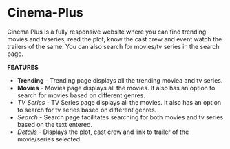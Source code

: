 # Cinema-Plus

Cinema Plus is a fully responsive website where you can find trending movies and tvseries, read the plot, know the cast crew and event watch the trailers of the same. You can also search for movies/tv series in the search page.


__FEATURES__

* __Trending__ - Trending page displays all the trending moviea and tv series.
* __Movies__  - Movies page displays all the movies. It also has an option to search for movies based on different genres.
* _TV Series_ - TV Series page displays all the movies. It also has an option to search for tv series based on different genres.
* _Search_ - Search page facilitates searching for both movies and tv series based on the text entered.
* _Details_  - Displays the plot, cast crew and link to trailer of the movie/series selected.

